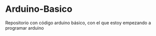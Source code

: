 # Arduino-Basico
Repositorio con código arduino básico, con el que estoy empezando a programar arduino
